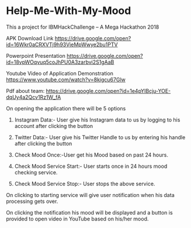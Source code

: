 # Help-Me-With-My-Mood
This a project for IBMHackChallenge – A Mega Hackathon 2018

APK Download Link
https://drive.google.com/open?id=16Wkr0aCRXVTj9h93VjeMpWwye2bu1PTV

Powerpoint Presentation
https://drive.google.com/open?id=18vpWOqvuq5coJhPU0A3zarbvi2S1gAaB

Youtube Video of Application Demonstration
https://www.youtube.com/watch?v=8kigcu67Glw

Pdf about team:
https://drive.google.com/open?id=1e4pYIBcju-YOE-dqUy4a2Qcv1Rz1W_fA


On opening the application there will be 5 options

1. Instagram Data:- User give his Instagram data to us by logging to his account after clicking the button

2. Twitter Data:- User give his Twitter Handle to us by entering his handle after clicking the button

3. Check Mood Once:-User get his Mood based on past 24 hours.

4. Check Mood Service Start:- User starts once in 24 hours mood checking service.

5. Check Mood Service Stop:- User stops the above service.




On clicking to starting service will give user notification  when his data processing gets over.

On clicking the notification his mood will be displayed and a button is provided to open video in YouTube based on his/her mood.

